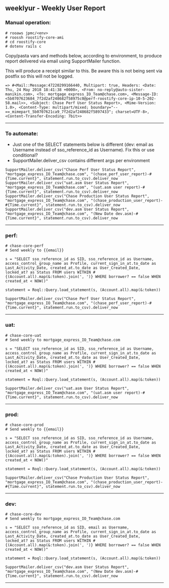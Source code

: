 ## weeklyur - Weekly User Report


### Manual operation:

```
# rooaws jpmc/<env>
# roossh roostify-core-ami
# cd roostify-core 
# dotenv rails c
```

Copy/pasta vars and methods below, according to environment, to produce report delivered 
via email using SupportMailer function. 

This will produce a receipt similar to this. Be aware this is not being sent via postfix
so this will not be logged.

```
=> #<Mail::Message:47220299166440, Multipart: true, Headers: <Date: Thu, 24 May 2018 18:41:38 +0000>, <From: no-reply@auto-sister-manikin.com>, <To: mortgage_express_IO_Team@chase.com>, <Message-ID: <5b0707623684_7f2d2af248682f58975c0@perf-roostify-core-ip-10-5-202-58.mail>>, <Subject: Chase Perf User Status Report>, <Mime-Version: 1.0>, <Content-Type: multipart/mixed; boundary="--==_mimepart_5b0707621ca9_7f2d2af248682f5897433"; charset=UTF-8>, <Content-Transfer-Encoding: 7bit>>
```

----

### To automate:

- Just one of the SELECT statements below is different (dev: email as Username instead of
  sso_reference_id as Username). Fix this or use conditional? 
- SupportMailer.deliver_csv contains different args per environment

```
SupportMailer.deliver_csv("Chase Perf User Status Report", "mortgage_express_IO_Team@chase.com", "(chase_perf_user_report)-#{Time.current}", statement.run.to_csv).deliver_now
SupportMailer.deliver_csv("uat.asm User Status Report", "mortgage_express_IO_Team@chase.com", "(uat.asm user report)-#{Time.current}", statement.run.to_csv).deliver_now
SupportMailer.deliver_csv("Chase Production User Status Report", "mortgage_express_IO_Team@chase.com", "(chase_production_user_report)-#{Time.current}", statement.run.to_csv).deliver_now
SupportMailer.deliver_csv("dev.asm User Status Report", "mortgage_express_IO_Team@chase.com", "(New Date dev.asm)-#{Time.current}", statement.run.to_csv).deliver_now
```


---
### perf:

```
# chase-core-perf
# Send weekly to {{email}}

s = "SELECT sso_reference_id as SID, sso_reference_id as Username, access_control_group_name as Profile, current_sign_in_at.to_date as Last_Activity_Date, created_at.to_date as User_Created_Date, locked_at? as Status FROM users WITHIN #{(Account.all).map(&:token).join(', ')} WHERE borrower? == false WHEN created_at < NOW()"

statement = Roql::Query.load_statement(s, (Account.all).map(&:token))

SupportMailer.deliver_csv("Chase Perf User Status Report", "mortgage_express_IO_Team@chase.com", "(chase_perf_user_report)-#{Time.current}", statement.run.to_csv).deliver_now
```
---
### uat:

```
# chase-core-uat
# Send weekly to mortgage_express_IO_Team@chase.com

s = "SELECT sso_reference_id as SID, sso_reference_id as Username, access_control_group_name as Profile, current_sign_in_at.to_date as Last_Activity_Date, created_at.to_date as User_Created_Date, locked_at? as Status FROM users WITHIN #{(Account.all).map(&:token).join(', ')} WHERE borrower? == false WHEN created_at < NOW()"

statement = Roql::Query.load_statement(s, (Account.all).map(&:token))

SupportMailer.deliver_csv("uat.asm User Status Report", "mortgage_express_IO_Team@chase.com", "(uat.asm user report)-#{Time.current}", statement.run.to_csv).deliver_now
```

---
### prod:

```
# chase-core-prod
# Send weekly to {{email}}

s = "SELECT sso_reference_id as SID, sso_reference_id as Username, access_control_group_name as Profile, current_sign_in_at.to_date as Last_Activity_Date, created_at.to_date as User_Created_Date, locked_at? as Status FROM users WITHIN #{(Account.all).map(&:token).join(', ')} WHERE borrower? == false WHEN created_at < NOW()"

statement = Roql::Query.load_statement(s, (Account.all).map(&:token))

SupportMailer.deliver_csv("Chase Production User Status Report", "mortgage_express_IO_Team@chase.com", "(chase_production_user_report)-#{Time.current}", statement.run.to_csv).deliver_now
```

---
### dev:

```
# chase-core-dev
# Send weekly to mortgage_express_IO_Team@chase.com

s = "SELECT sso_reference_id as SID, email as Username, access_control_group_name as Profile, current_sign_in_at.to_date as Last_Activity_Date, created_at.to_date as User_Created_Date, locked_at? as Status FROM users WITHIN #{(Account.all).map(&:token).join(', ')} WHERE borrower? == false WHEN created_at < NOW()"

statement = Roql::Query.load_statement(s, (Account.all).map(&:token))

SupportMailer.deliver_csv("dev.asm User Status Report", "mortgage_express_IO_Team@chase.com", "(New Date dev.asm)-#{Time.current}", statement.run.to_csv).deliver_now
```

---


